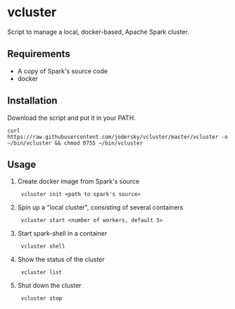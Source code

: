 # vcluster

Script to manage a local, docker-based, Apache Spark cluster.

## Requirements

- A copy of Spark's source code
- docker

## Installation
Download the script and put it in your PATH.

`curl https://raw.githubusercontent.com/jodersky/vcluster/master/vcluster -o ~/bin/vcluster && chmod 0755 ~/bin/vcluster`

## Usage

1. Create docker image from Spark's source

		vcluster init <path to spark's source>
		
2. Spin up a "local cluster", consisting of several containers

		vcluster start <number of workers, default 5>
		
3. Start spark-shell in a container

		vcluster shell
		
4. Show the status of the cluster

		vcluster list
		
5. Shut down the cluster

		vcluster stop

